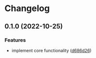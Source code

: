 # Changelog

## 0.1.0 (2022-10-25)


### Features

* implement core functionality ([d686d26](https://github.com/DanielMSchmidt/github-action-output-migration-tool/commit/d686d26cd594b06904150d6625cf512c092878d8))
